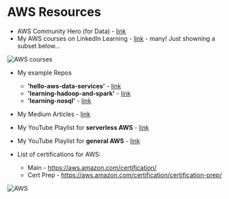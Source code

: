 # AWS Resources
- AWS Community Hero (for Data) - [link](https://aws.amazon.com/developer/community/heroes/lynn-langit/?did=dh_card&trk=dh_card)
- My AWS courses on LinkedIn Learning - [link](https://www.linkedin.com/learning/search?entityType=COURSE&keywords=aws%20langit) - many! Just showning a subset below...

![AWS courses](https://github.com/lynnlangit/learning-cloud/blob/master/AWS/aws-courses.png)

- My example Repos
    - **'hello-aws-data-services'** - [link](https://github.com/lynnlangit/Hello-AWS-Data-Services)
    - **'learning-hadoop-and-spark'** - [link](https://github.com/lynnlangit/learning-hadoop-and-spark)
    - **'learning-nosql'** - [link](https://github.com/lynnlangit/learning-nosql)
- My Medium Articles - [link](https://medium.com/search?q=aws%20langit)  
- My YouTube Playlist for **serverless AWS** - [link](https://www.youtube.com/playlist?list=PL4Q4HssKcxYsa2A2D2_Zln2tkL4v4-ymO)
- My YouTube Playlist for **general AWS** - [link](https://www.youtube.com/playlist?list=PL93B06369FAD34284)

- List of certifications for AWS:  
    - Main - https://aws.amazon.com/certification/
    - Cert Prep - https://aws.amazon.com/certification/certification-prep/

![AWS](https://github.com/lynnlangit/learning-cloud/blob/master/AWS/aws.png)
